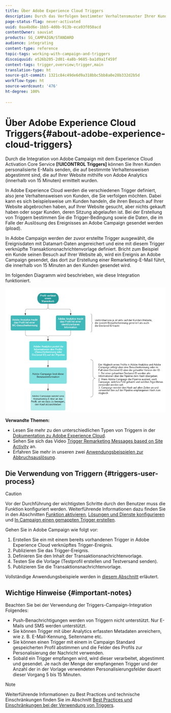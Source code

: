 ```yaml
---
title: Über Adobe Experience Cloud Triggers
description: Durch das Verfolgen bestimmter Verhaltensmuster Ihrer Kunden durch Adobe Analytics können Sie ihnen personalisierte E-Mails in Adobe Campaign senden.
page-status-flag: never-activated
uuid: 0aa4bd6e-1bb5-4d0b-913b-eca93f050acd
contentOwner: sauviat
products: SG_CAMPAIGN/STANDARD
audience: integrating
content-type: reference
topic-tags: working-with-campaign-and-triggers
discoiquuid: e526b205-2d01-4a8b-9685-ba1d9a1f459f
context-tags: trigger,overview;trigger,main
translation-type: ht
source-git-commit: 1321c84c49de6d9a318bbc5bb8a0e28b332d2b5d
workflow-type: ht
source-wordcount: '476'
ht-degree: 100%

---
```



# Über Adobe Experience Cloud Triggers{#about-adobe-experience-cloud-triggers}

Durch die Integration von Adobe Campaign mit dem Experience Cloud Activation Core Service **[!UICONTROL Triggers]** können Sie Ihren Kunden personalisierte E-Mails senden, die auf bestimmte Verhaltensweisen abgestimmt sind, die auf Ihrer Website mithilfe von Adobe Analytics (innerhalb von 15 Minuten) ermittelt wurden.

In Adobe Experience Cloud werden die verschiedenen Trigger definiert, also jene Verhaltensweisen von Kunden, die Sie verfolgen möchten. Dabei kann es sich beispielsweise um Kunden handeln, die ihren Besuch auf Ihrer Website abgebrochen haben, auf Ihrer Website gesucht, aber nichts gekauft haben oder sogar Kunden, deren Sitzung abgelaufen ist. Bei der Erstellung von Triggern bestimmen Sie die Trigger-Bedingung sowie die Daten, die im Falle der Auslösung des Ereignisses an Adobe Campaign gesendet werden (pload).

In Adobe Campaign werden der zuvor erstellte Trigger ausgewählt, die Ereignisdaten mit Datamart-Daten angereichert und eine mit diesem Trigger verknüpfte Transaktionsnachrichtenvorlage definiert. Bricht zum Beispiel ein Kunde seinen Besuch auf Ihrer Website ab, wird ein Ereignis an Adobe Campaign gesendet, das dort zur Erstellung einer Remarketing-E-Mail führt, die innerhalb von 15 Minuten an den Kunden gesendet wird.

Im folgenden Diagramm wird beschrieben, wie diese Integration funktioniert.

![](assets/triggers_diagram.png)

**Verwandte Themen:**

* Lesen Sie mehr zu den unterschiedlichen Typen von Triggern in der [Dokumentation zu Adobe Experience Cloud](https://docs.adobe.com/content/help/de-DE/core-services/interface/activation/triggers.html).
* Sehen Sie sich das Video [Trigger Remarketing Messages based on Site Activity](https://helpx.adobe.com/de/marketing-cloud/how-to/email-marketing.html#step-two) an.
* Erfahren Sie mehr in unseren zwei [Anwendungsbeispielen zur Abbruchsauslösung](../../integrating/using/abandonment-triggers-use-cases.md).

## Die Verwendung von Triggern    {#triggers-user-process}

>[!CAUTION]
>
>Vor der Durchführung der wichtigsten Schritte durch den Benutzer muss die Funktion konfiguriert werden. Weiterführende Informationen dazu finden Sie in den Abschnitten [Funktion aktivieren](../../integrating/using/configuring-triggers-in-experience-cloud.md#activating-the-functionality), [Lösungen und Dienste konfigurieren](../../integrating/using/configuring-triggers-in-experience-cloud.md#configuring-solutions-and-services) und [In Campaign einen gemappten Trigger erstellen](../../integrating/using/using-triggers-in-campaign.md#creating-a-mapped-trigger-in-campaign).

Gehen Sie in Adobe Campaign wie folgt vor:

1. Erstellen Sie ein mit einem bereits vorhandenen Trigger in Adobe Experience Cloud verknüpftes Trigger-Ereignis.
1. Publizieren Sie das Trigger-Ereignis.
1. Definieren Sie den Inhalt der Transaktionsnachrichtenvorlage.
1. Testen Sie die Vorlage (Testprofil erstellen und Testversand senden).
1. Publizieren Sie die Transaktionsnachrichtenvorlage.

Vollständige Anwendungsbeispiele werden in [diesem Abschnitt](../../integrating/using/abandonment-triggers-use-cases.md) erläutert.

## Wichtige Hinweise    {#important-notes}

Beachten Sie bei der Verwendung der Triggers-Campaign-Integration Folgendes:

* Push-Benachrichtigungen werden von Triggern nicht unterstützt. Nur E-Mails und SMS werden unterstützt.
* Sie können Trigger mit über Analytics erfassten Metadaten anreichern, wie z. B. E-Mail-Kennung, Seitenname etc.
* Sie können einen Trigger mit einem in Campaign Standard gespeicherten Profil abstimmen und die Felder des Profils zur Personalisierung der Nachricht verwenden.
* Sobald ein Trigger empfangen wird, wird dieser verarbeitet, abgestimmt und gesendet. Je nach der Menge der empfangenen Trigger und der Anzahl der in der Vorlage verwendeten Personalisierungsfelder dauert dieser Vorgang 5 bis 15 Minuten.

>[!NOTE]
>
>Weiterführende Informationen zu Best Practices und technische Einschränkungen finden Sie im Abschnitt [Best Practices und Einschränkungen bei der Verwendung von Triggers](../../integrating/using/configuring-triggers-in-experience-cloud.md#triggers-best-practices-and-limitations).

